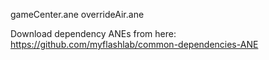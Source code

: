 gameCenter.ane
overrideAir.ane

Download dependency ANEs from here: https://github.com/myflashlab/common-dependencies-ANE